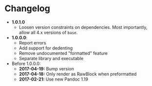 # Changelog

* **1.0.1.0**
  * Loosen version constraints on dependencies. Most importantly, allow all 4.x
    versions of `base`.
* **1.0.0.0**:
  * Report errors
  * Add support for dedenting
  * Remove undocumented "formatted" feature
  * Separate library and executable
* Before 1.0.0.0:
  * **2017-04-19:** Bump version
  * **2017-04-18:** Only render as RawBlock when preformatted
  * **2017-02-21:** Use new Pandoc 1.19
